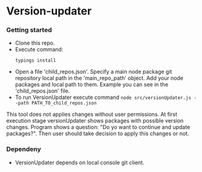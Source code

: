 # Version-updater

### Getting started
- Clone this repo.
- Execute command:
  ```
  typings install
  ```
- Open a file 'child_repos.json'. Specify a main node package git repository local path in the 'main_repo_path' object. Add your node packages and local path to them. Example you can see in the 'child_repos.json' file.
- To run VersionUpdater execute command `node src/versionUpdater.js --path PATH_TO_child_repos.json`

This tool does not applies changes without user permissions. At first execution stage versionUpdater shows packages with possible version changes. Program shows a question: "Do yo want to continue and update packages?". Then user should take decision to apply this changes or not. 

### Dependeny
- VersionUpdater depends on local console git client. 
